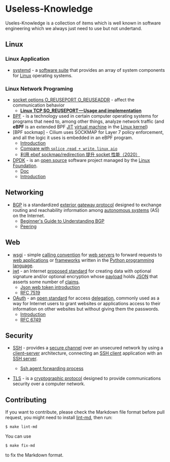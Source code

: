 <!-- START doctoc -->
<!-- END doctoc -->

# Useless-Knowledge

Useles-Knowledge is a collection of items which is well known in software engineering which we always just need to use but not undertand.

## Linux

### Linux Application

- [systemd](https://en.wikipedia.org/wiki/Systemd) -  a [software suite](https://en.wikipedia.org/wiki/Software_suite) that provides an array of system components for [Linux](https://en.wikipedia.org/wiki/Linux) operating systems.

### Linux Network Programing

- [socket options O_REUSEPORT O_REUSEADDR](https://man7.org/linux/man-pages/man7/socket.7.html) - affect the communication behavior
  - [**Linux TCP SO_REUSEPORT — Usage and implementation**](https://tech.flipkart.com/linux-tcp-so-reuseport-usage-and-implementation-6bfbf642885a)
- [BPF](https://en.wikipedia.org/wiki/Berkeley_Packet_Filter) - is a technology used in certain computer operating systems for programs that need to, among other things, analyze network traffic (and **eBPF** is an extended BPF [JIT](https://en.wikipedia.org/wiki/Just-in-time_compilation) [virtual machine](https://en.wikipedia.org/wiki/Virtual_machine) in the [Linux kernel](https://en.wikipedia.org/wiki/Linux_kernel))
- [BPF sockmap] - Cilium uses SOCKMAP for Layer 7 policy enforcement, and all the logic it uses is embedded in an eBPF program.
  - [Introduction](https://cilium.io/blog/2018/04/24/cilium-security-for-age-of-microservices)
  - [Compare with `splice` ,`read + write`, `linux aio`](https://blog.cloudflare.com/sockmap-tcp-splicing-of-the-future/)
  - [利用 ebpf sockmap/redirection 提升 socket 性能（2020）](http://arthurchiao.art/blog/socket-acceleration-with-ebpf-zh/)
- [DPDK](https://en.wikipedia.org/wiki/Data_Plane_Development_Kit) - is an [open source](https://en.wikipedia.org/wiki/Open_source) software project managed by the [Linux Foundation](https://en.wikipedia.org/wiki/Linux_Foundation).
  - [Doc](https://doc.dpdk.org/guides/prog_guide/overview.html)
  - [Introduction](https://blog.selectel.com/introduction-dpdk-architecture-principles/)
## Networking

- [BGP](https://en.wikipedia.org/wiki/Border_Gateway_Protocol) is a standardized [exterior gateway protocol](https://en.wikipedia.org/wiki/Exterior_gateway_protocol) designed to exchange routing and reachability information among [autonomous systems](https://en.wikipedia.org/wiki/Autonomous_system_(Internet)) (AS) on the Internet.
  - [Beginner's Guide to Understanding BGP](https://blog.cdemi.io/beginners-guide-to-understanding-bgp/)
  - [Peering](https://www.netnod.se/ix/what-is-peering)
## Web

- [wsgi](https://en.wikipedia.org/wiki/Web_Server_Gateway_Interface) -  simple [calling convention](https://en.wikipedia.org/wiki/Calling_convention) for [web servers](https://en.wikipedia.org/wiki/Web_server) to forward requests to [web applications](https://en.wikipedia.org/wiki/Web_application) or [frameworks](https://en.wikipedia.org/wiki/Web_framework) written in the [Python programming language](https://en.wikipedia.org/wiki/Python_(programming_language)). 
- [jwt](https://en.wikipedia.org/wiki/JSON_Web_Token) - an Internet [proposed standard](https://en.wikipedia.org/wiki/Proposed_standard) for creating data with optional signature and/or optional encryption whose [payload](https://en.wikipedia.org/wiki/Payload_(computing)) holds [JSON](https://en.wikipedia.org/wiki/JSON) that asserts some number of [claims](https://en.wikipedia.org/wiki/Claims-based_identity).
  - [Json web token introduction](https://jwt.io/introduction)
  - [RFC 7519](https://tools.ietf.org/html/rfc7519) 
- [OAuth](https://en.wikipedia.org/wiki/OAuth) - an [open standard](https://en.wikipedia.org/wiki/Open_standard) for access [delegation](https://en.wikipedia.org/wiki/Delegation_(computer_security)), commonly used as a way for Internet users to grant websites or applications access to their information on other websites but without giving them the passwords.
  - [Introduction](https://oauth.net/2/)
  - [RFC 6749](https://tools.ietf.org/html/rfc6749)

## Security

- [SSH](https://en.wikipedia.org/wiki/Secure_Shell_Protocol) -   provides a [secure channel](https://en.wikipedia.org/wiki/Secure_channel) over an unsecured network by using a [client–server](https://en.wikipedia.org/wiki/Client–server_model) architecture, connecting an [SSH client](https://en.wikipedia.org/wiki/SSH_client) application with an [SSH server](https://en.wikipedia.org/wiki/SSH_server).
  - [Ssh agent forwarding process](http://www.unixwiz.net/techtips/ssh-agent-forwarding.html)

- [TLS](https://en.wikipedia.org/wiki/Transport_Layer_Security) - is a [cryptographic protocol](https://en.wikipedia.org/wiki/Cryptographic_protocols) designed to provide communications security over a computer network.

## Contributing

If you want to contribute, please check the Markdown file format before
pull request, you might need to install [lint-md](https://github.com/lint-md/cli), then run:

```shell
$ make lint-md
```

You can use

```shell
$ make fix-md
```

to fix the Markdown format.

